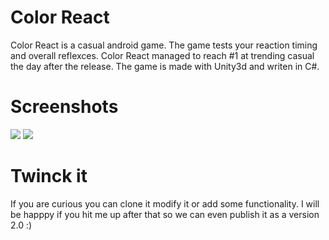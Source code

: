 # Color React
Color React is a casual android game. The game tests your reaction timing and overall reflexces. Color React managed to reach #1 at trending casual the day after the release. The game is made with Unity3d and writen in C#. 

# Screenshots
<p> <img  src="https://user-images.githubusercontent.com/16307530/48672025-333b7d00-eb39-11e8-8f13-d338ca739789.png"/>
<img  src="https://user-images.githubusercontent.com/16307530/48672028-359dd700-eb39-11e8-8695-0e3c90f956f0.png"/>
</p>

# Twinck it
If you are curious you can clone it modify it or add some functionality. I will be happpy if you hit me up after that so we can even publish it as a version 2.0 :) 

